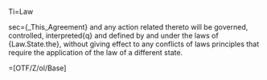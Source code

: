 Ti=Law

sec={_This_Agreement} and any action related thereto will be governed, controlled, interpreted{q} and defined by and under the laws of {Law.State.the}, without giving effect to any conflicts of laws principles that require the application of the law of a different state.

=[OTF/Z/ol/Base]
